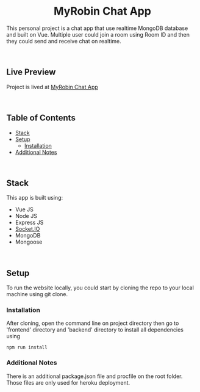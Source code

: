 <h1 align="center">MyRobin Chat App</h1>

This personal project is a chat app that use realtime MongoDB database and built on Vue. Multiple user could join a room using Room ID and
then they could send and receive chat on realtime.

<br />

## Live Preview

Project is lived at <a href="https://myrobin-chat.herokuapp.com/" target="_blank">MyRobin Chat App</a>

<br />

## Table of Contents

- [Stack](#stack)
- [Setup](#setup)
  - [Installation](#installation)
- [Additional Notes](#additional-notes)

<br />

## Stack

This app is built using:

- Vue JS
- Node JS
- Express JS
- <a href="https://socket.io/" target="_blank">Socket.IO</a>
- MongoDB
- Mongoose

<br />

## Setup

To run the website locally, you could start by cloning the repo to your local machine using git clone.

### Installation

After cloning, open the command line on project directory then go to 'frontend' directory and 'backend' directory to install all dependencies using

```
npm run install
```

### Additional Notes

There is an additional package.json file and procfile on the root folder. Those files are only used for heroku deployment.

